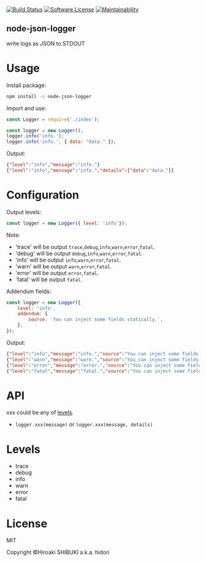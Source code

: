 [![Build Status](https://travis-ci.org/rcmdnk/travis-test.svg?branch=master)](https://travis-ci.org/rcmdnk/travis-test)
[![Software License](https://img.shields.io/badge/license-MIT-brightgreen.svg?style=flat-square)](LICENSE.txt)
[![Maintainability](https://api.codeclimate.com/v1/badges/1dd1bfe212c8d70c9b8b/maintainability)](https://codeclimate.com/github/hidori/node-json-logger/maintainability)

node-json-logger
----
write logs as JSON to STDOUT

# Usage
Install package:
```sh
npm install -s node-json-logger
```

Import and use:
```js
const Logger = require('./index');

const logger = new Logger();
logger.info('info.');
logger.info('info.', { data: "data." });
```
Output:
```json
{"level":"info","message":"info."}
{"level":"info","message":"info.","details":{"data":"data."}}
```

# Configuration
Output levels:
```js
const logger = new Logger({ level: 'info'});
```

Note:
* 'trace' will be output `trace`,`debug`,`info`,`warn`,`error`,`fatal`.
* 'debug' will be output `debug`,`info`,`warn`,`error`,`fatal`.
* 'info' will be output `info`,`warn`,`error`,`fatal`.
* 'warn' will be output `warn`,`error`,`fatal`.
* 'error' will be output `error`,`fatal`.
* 'fatal' will be output `fatal`.

Addendum fields:
```js
const logger = new Logger({
    level: 'info',
    addendum: {
        source: 'You can inject some fields statically.',
    },
});
```

Output:
```json
{"level":"info","message":"info.","source":"You can inject some fields statically."}
{"level":"warn","message":"warn.","source":"You can inject some fields statically."}
{"level":"error","message":"error.","source":"You can inject some fields statically."}
{"level":"fatal","message":"fatal.","source":"You can inject some fields statically."}
```

# API
xxx could be any of [levels](#levels).
* `logger.xxx(message)` or `logger.xxx(message, details)`

# <a href="#levels"></a>Levels
* trace
* debug
* info
* warn
* error
* fatal

# License
MIT

Copyright &copy;Hiroaki SHIBUKI a.k.a. hidori
